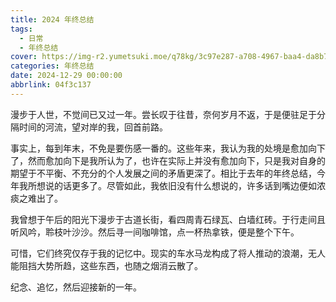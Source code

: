 ```yaml
---
title: 2024 年终总结
tags:
  - 日常
  - 年终总结
cover: https://img-r2.yumetsuki.moe/q78kg/3c97e287-a708-4967-baa4-da8b779d5b45.webp
categories: 年终总结
date: 2024-12-29 00:00:00
abbrlink: 04f3c137
---
```


漫步于人世，不觉间已又过一年。尝长叹于往昔，奈何岁月不返，于是便驻足于分隔时间的河流，望对岸的我，回首前路。

事实上，每到年末，不免是要伤感一番的。这些年来，我认为我的处境是愈加向下了，然而愈加向下是我所认为了，也许在实际上并没有愈加向下，只是我对自身的期望于不平衡、不充分的个人发展之间的矛盾更深了。相比于去年的年终总结，今年我所想说的话更多了。尽管如此，我依旧没有什么想说的，许多话到嘴边便如浓痰之难出了。

我曾想于午后的阳光下漫步于古道长街，看四周青石绿瓦、白墙红砖。于行走间且听风吟，聆枝叶沙沙。然后寻一间咖啡馆，点一杯热拿铁，便是整个下午。

可惜，它们终究仅存于我的记忆中。现实的车水马龙构成了将人推动的浪潮，无人能阻挡大势所趋，这些东西，也随之烟消云散了。

纪念、追忆，然后迎接新的一年。
